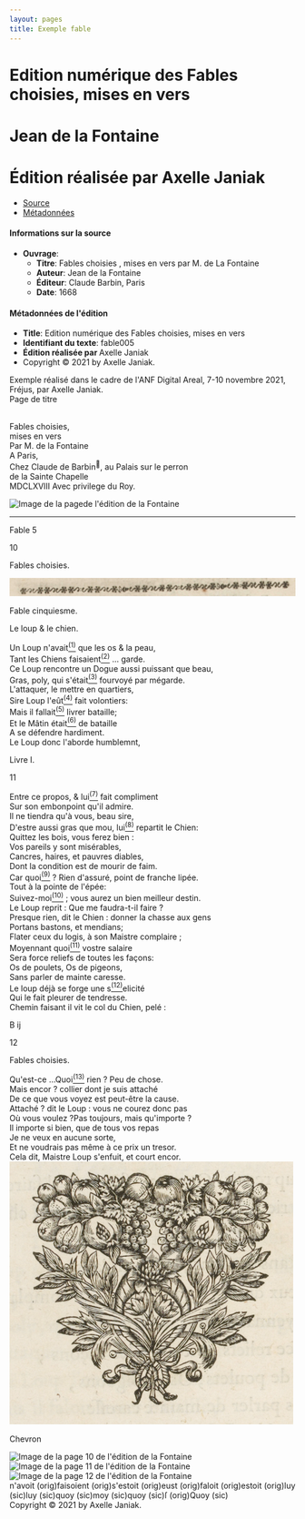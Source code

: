 ```yaml
---
layout: pages
title: Exemple fable
---
```

<div class="row"><div class="col text-center my-5"><h1 class="display-5"><span class="title font-italic">Edition numérique des Fables choisies, mises en vers</span></h1><p class="mb-3"></p><h1 class="display-6">Jean de la Fontaine</h1><h1 class="display-6">Édition réalisée par Axelle Janiak</h1></div></div><div class="row wrapper"><ul class="nav nav-tabs nav-justified" id="tab" role="tablist"><li class="nav-item" role="presentation"><a class="nav-link active" id="witnesses-tab" data-toggle="tab" href="#witnesses" role="tab" aria-controls="witnesses" aria-selected="true"><div class="panel">Source</div></a></li><li class="nav-item" role="presentation"><a class="nav-link" id="metadata-tab" data-toggle="tab" href="#metadata" role="tab" aria-controls="metadata" aria-selected="false"><div class="panel">Métadonnées</div></a></li></ul><div class="tab-content"><div class="tab-pane active" id="witnesses" role="tabpanel" aria-labelledby="witnesses-tab"><h4>Informations sur la source</h4><ul><li><b>Ouvrage</b>: <ul><li><b>Titre</b>: <span class="title font-italic">Fables choisies , mises en vers par M. de La Fontaine</span></li><li><b>Auteur</b>: Jean de la Fontaine</li><li><b>Éditeur</b>: Claude Barbin, Paris</li><li><b>Date</b>: 1668</li></ul></li></ul></div><div class="tab-pane fade" id="metadata" role="tabpanel" aria-labelledby="metadata-tab"><h4>Métadonnées de l'édition</h4><ul><li><b>Title</b>: <span class="title font-italic">Edition numérique des Fables choisies, mises en vers</span></li><li><b>Identifiant du texte</b>: fable005</li><li><b>Édition réalisée par </b>Axelle Janiak</li><li>Copyright © 2021 by Axelle Janiak.</li></ul>Exemple réalisé dans le cadre de l'ANF <span class="font-italic">Digital Areal</span>, 7-10 novembre 2021, Fréjus, par Axelle Janiak.</div></div></div><div class="container">
<div class="row"><div class="col-1 font-weight-bold">Page de titre</div><div class="col-5"><p>
<span class="font-weight-bold">
<br>Fables choisies,
<br>mises en vers
</span>
<span class="font-italic">
<br>Par <span>M. de la Fontaine</span>
</span><span>
<br>A Paris,
<br>Chez <span class="indexable">Claude de Barbin<sup>👤</sup></span>, au Palais sur le perron
<br>de la Sainte Chapelle
<br>
<span>MDCLXVIII</span>
</span><span class="font-italic">Avec privilege du Roy.</span></p></div><div class="col-6"><img src="facsimiles/LaFontaine_001.jpg" class="img-fluid" alt="Image de la pagede l'édition de la Fontaine"></div></div><hr>
<div class="row"><div class="col-1 font-weight-bold">Fable 5</div><div class="col-5 text-center">
<p class="text-muted form-work&#xA; float-left">10</p>
<p class="text-muted form-work&#xA; text-center font-weight-bold header">Fables choisies.</p>
<p class="font-weight-bold">
<img src="facsimiles/frise.png" class="img-fluid" alt="Image de la pagede l'édition de la Fontaine">
</p>
<p class="font-weight-bold">
Fable cinquiesme.</p>
<p class="font-weight-bold">
Le loup &amp; le chien.</p>
<div class="lgtext-center">
<span class="vers">
<span class="initial">U</span>n Loup <span class="reg">n'avait</span><span class="tooltipApp orig-reg"><a tabindex="0" data-toggle="popover" data-html="true" data-target="d1e167" href="#to-app-choice0001" title="Note 1" id="from-app-choice0001"><sup>(1)</sup></a></span> que les os &amp; la peau,</span><br>
<span class="vers">
Tant les Chiens <span class="reg">faisaient</span><span class="tooltipApp orig-reg"><a tabindex="0" data-toggle="popover" data-html="true" data-target="d1e176" href="#to-app-choice0002" title="Note 2" id="from-app-choice0002"><sup>(2)</sup></a></span> <span class="gap">...</span> garde.</span><br>
<span class="vers">
Ce Loup rencontre un Dogue aussi puissant que
beau,</span><br>
<span class="vers">
Gras, poly, qui <span class="reg">s'était</span><span class="tooltipApp orig-reg"><a tabindex="0" data-toggle="popover" data-html="true" data-target="d1e194" href="#to-app-choice0003" title="Note 3" id="from-app-choice0003"><sup>(3)</sup></a></span> fourvoyé par mégarde.</span><br>
<span class="vers">
L'attaquer, le <span class="unclear">mettre</span> en quartiers,</span><br>
<span class="vers">
Sire Loup l'<span class="reg">eût</span><span class="tooltipApp orig-reg"><a tabindex="0" data-toggle="popover" data-html="true" data-target="d1e211" href="#to-app-choice0004" title="Note 4" id="from-app-choice0004"><sup>(4)</sup></a></span> fait volontiers:</span><br>
<span class="vers">
Mais il <span class="reg">fallait</span><span class="tooltipApp orig-reg"><a tabindex="0" data-toggle="popover" data-html="true" data-target="d1e220" href="#to-app-choice0005" title="Note 5" id="from-app-choice0005"><sup>(5)</sup></a></span> livrer bataille;</span><br>
<span class="vers">
Et le Mâtin <span class="reg">était</span><span class="tooltipApp orig-reg"><a tabindex="0" data-toggle="popover" data-html="true" data-target="d1e229" href="#to-app-choice0006" title="Note 6" id="from-app-choice0006"><sup>(6)</sup></a></span> de bataille</span><br>
<span class="vers">
A <span class="symbol">s</span>e défendre hardi<span class="text-muted supplied" data-toggle="tooltip" data-placement="top" title="Ajouté par l'éditeur"><span class="lost-illegible">ment</span></span>.</span><br>
<span class="vers">
Le Loup donc l'aborde hum<span class="unclear">bl</span>em<span class="text-muted supplied" data-toggle="tooltip" data-placement="top" title="Ajouté par l'éditeur"></span>nt,</span><br>
<p class="text-muted form-work&#xA; text-center font-weight-bold header">Livre I.</p>
<p class="text-muted form-work&#xA; float-right">11</p>
<span class="vers">
Entre ce propos, &amp; <span class="corr">lui</span><span class="tooltipApp sic-corr"><a tabindex="0" data-toggle="popover" data-html="true" data-target="d1e267" href="#to-app-choice0007" title="Note 7" id="from-app-choice0007"><sup>(7)</sup></a></span> fait compliment</span><br>
<span class="vers">
Sur son embonpoint qu'il admire.</span><br>
<span class="vers">
 Il ne tiendra qu'à vous, beau sire,</span><br>
<span class="vers">
D'estre aussi gras que mou, <span class="corr">lui</span><span class="tooltipApp sic-corr"><a tabindex="0" data-toggle="popover" data-html="true" data-target="d1e286" href="#to-app-choice0008" title="Note 8" id="from-app-choice0008"><sup>(8)</sup></a></span> repartit le Chien:</span><br>
<span class="vers">
Quittez les bois, vous ferez bien :</span><br>
<span class="vers">
Vos pareils y sont misérables,</span><br>
<span class="vers">
Cancres, haires, et pauvres diables,</span><br>
<span class="vers">
Dont la condition est de mourir de faim.</span><br>
<span class="vers">
Car <span class="corr">quoi</span><span class="tooltipApp sic-corr"><a tabindex="0" data-toggle="popover" data-html="true" data-target="d1e316" href="#to-app-choice0009" title="Note 9" id="from-app-choice0009"><sup>(9)</sup></a></span> ? Rien d'assuré, point de franche lipée.</span><br>
<span class="vers">
Tout à la pointe de l'épée:</span><br>
<span class="vers">
Suivez-<span class="corr">moi</span><span class="tooltipApp sic-corr"><a tabindex="0" data-toggle="popover" data-html="true" data-target="d1e331" href="#to-app-choice0010" title="Note 10" id="from-app-choice0010"><sup>(10)</sup></a></span> ; vous aurez un bien meilleur destin.</span><br>
<span class="vers">
Le Loup reprit : Que me faudra-t-il faire ?</span><br>
<span class="vers">
Presque rien, dit le Chien : donner la chasse aux
gens</span><br>
<span class="vers">
Portans bastons, et mendians;</span><br>
<span class="vers">
Flater ceux du logis, à son Maistre complaire ;</span><br>
<span class="vers">
Moyennant <span class="corr">quoi</span><span class="tooltipApp sic-corr"><a tabindex="0" data-toggle="popover" data-html="true" data-target="d1e362" href="#to-app-choice0011" title="Note 11" id="from-app-choice0011"><sup>(11)</sup></a></span> vostre salaire</span><br>
<span class="vers">
Sera force reliefs de toutes les façons:</span><br>
<span class="vers">
Os de poulets, Os de pigeons,</span><br>
<span class="vers">
Sans parler de mainte caresse.</span><br>
<span class="vers">
Le loup déjà se forge une <span class="reg">s</span><span class="tooltipApp orig-reg"><a tabindex="0" data-toggle="popover" data-html="true" data-target="d1e387" href="#to-app-choice0012" title="Note 12" id="from-app-choice0012"><sup>(12)</sup></a></span>elicité</span><br>
<span class="vers">
Qui le fait pleurer de tendresse.</span><br>
<span class="vers">
Chemin faisant il vit le col du Chien, pelé :</span><br>
<p class="text-muted form-work&#xA; text-right font-italic sig">B ij</p>
<p class="text-muted form-work&#xA; float-left">12</p>
<p class="text-muted form-work&#xA; text-center font-weight-bold header">Fables choisies.</p>
<span class="vers">
Qu'est-ce <span class="gap">...</span><span class="corr">Quoi</span><span class="tooltipApp sic-corr"><a tabindex="0" data-toggle="popover" data-html="true" data-target="d1e420" href="#to-app-choice0013" title="Note 13" id="from-app-choice0013"><sup>(13)</sup></a></span> rien ?
<span class="unclear">P</span>eu de chose.</span><br>
<span class="vers">
Mais encor ?<span class="text-muted supplied" data-toggle="tooltip" data-placement="top" title="Ajouté par l'éditeur"></span> collier dont je suis attaché</span><br>
<span class="vers">
De ce <span class="unclear">que vous voyez est p</span>eut-être la cause.</span><br>
<span class="vers">
Attaché ? dit le Loup : vous ne courez donc pas</span><br>
<span class="vers">
Où vous voulez ?Pas toujours, mais qu'importe ?</span><br>
<span class="vers">
Il importe si bien, que de tous vos repas</span><br>
<span class="vers">
Je ne veux en aucune sorte,</span><br>
<span class="vers">
Et ne voudrais pas même à ce prix un tresor.</span><br>
<span class="vers">
Cela dit, Maistre Loup s'enfuit, et court encor.</span><br>
<div><img src="facsimiles/chevron.png" class="img-fluid" alt="Image de la pagede l'édition de la Fontaine"><p class="font-italic">Chevron</p></div>
</div>
</div><div class="col-6"><img src="facsimiles/LaFontaine_002.jpg" class="img-fluid" alt="Image de la page 10 de l'édition de la Fontaine"><img src="facsimiles/LaFontaine_003.jpg" class="img-fluid" alt="Image de la page 11 de l'édition de la Fontaine"><img src="facsimiles/LaFontaine_004.jpg" class="img-fluid" alt="Image de la page 12 de l'édition de la Fontaine"></div></div>
<span class="popover-content d-none" id="d1e167"><span><span class="mb-1 lemma-line"><span class="app-orig">n'avoit (orig)</span></span></span></span><span class="popover-content d-none" id="d1e176"><span><span class="mb-1 lemma-line"><span class="app-orig">faisoient (orig)</span></span></span></span><span class="popover-content d-none" id="d1e194"><span><span class="mb-1 lemma-line"><span class="app-orig">s'estoit (orig)</span></span></span></span><span class="popover-content d-none" id="d1e211"><span><span class="mb-1 lemma-line"><span class="app-orig">eust (orig)</span></span></span></span><span class="popover-content d-none" id="d1e220"><span><span class="mb-1 lemma-line"><span class="app-orig">faloit (orig)</span></span></span></span><span class="popover-content d-none" id="d1e229"><span><span class="mb-1 lemma-line"><span class="app-orig">estoit (orig)</span></span></span></span><span class="popover-content d-none" id="d1e267"><span><span class="mb-1 lemma-line"><span class="app-sic">luy (<span class="font-italic">sic</span>)</span></span></span></span><span class="popover-content d-none" id="d1e286"><span><span class="mb-1 lemma-line"><span class="app-sic">luy (<span class="font-italic">sic</span>)</span></span></span></span><span class="popover-content d-none" id="d1e316"><span><span class="mb-1 lemma-line"><span class="app-sic">quoy (<span class="font-italic">sic</span>)</span></span></span></span><span class="popover-content d-none" id="d1e331"><span><span class="mb-1 lemma-line"><span class="app-sic">moy (<span class="font-italic">sic</span>)</span></span></span></span><span class="popover-content d-none" id="d1e362"><span><span class="mb-1 lemma-line"><span class="app-sic">quoy (<span class="font-italic">sic</span>)</span></span></span></span><span class="popover-content d-none" id="d1e387"><span><span class="mb-1 lemma-line"><span class="app-orig">ſ (orig)</span></span></span></span><span class="popover-content d-none" id="d1e420"><span><span class="mb-1 lemma-line"><span class="app-sic">Quoy (<span class="font-italic">sic</span>)</span></span></span></span></div><footer class="footer mt-auto py-3 text-center"><div>Copyright © 2021 by Axelle Janiak.</div></footer>
